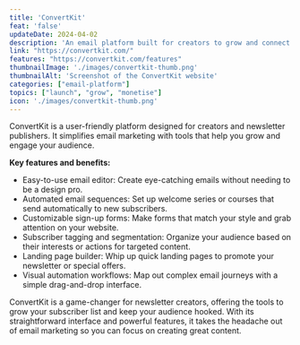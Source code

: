 ```yaml
---
title: 'ConvertKit'
feat: 'false'
updateDate: 2024-04-02
description: 'An email platform built for creators to grow and connect with their audience, as well as run their whole email marketing strategy and earn money from digital products.'
link: "https://convertkit.com/"
features: "https://convertkit.com/features"
thumbnailImage: './images/convertkit-thumb.png'
thumbnailAlt: 'Screenshot of the ConvertKit website'
categories: ["email-platform"]
topics: ["launch", "grow", "monetise"]
icon: './images/convertkit-thumb.png'
---
```


ConvertKit is a user-friendly platform designed for creators and newsletter publishers. It simplifies email marketing with tools that help you grow and engage your audience.

<b>Key features and benefits:</b>

- Easy-to-use email editor: Create eye-catching emails without needing to be a design pro.
- Automated email sequences: Set up welcome series or courses that send automatically to new subscribers.
- Customizable sign-up forms: Make forms that match your style and grab attention on your website.
- Subscriber tagging and segmentation: Organize your audience based on their interests or actions for targeted content.
- Landing page builder: Whip up quick landing pages to promote your newsletter or special offers.
- Visual automation workflows: Map out complex email journeys with a simple drag-and-drop interface.

ConvertKit is a game-changer for newsletter creators, offering the tools to grow your subscriber list and keep your audience hooked. With its straightforward interface and powerful features, it takes the headache out of email marketing so you can focus on creating great content.
